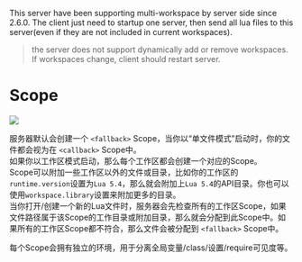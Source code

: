 This server have been supporting multi-workspace by server side since 2.6.0.
The client just need to startup one server, then send all lua files to this server(even if they are not included in current workspaces).

> the server does not support dynamically add or remove workspaces. If workspaces change, client should restart server.

# Scope
![](https://github.com/sumneko/vscode-lua/blob/master/images/wiki-workspace.png)

服务器默认会创建一个 `<fallback>` Scope，当你以“单文件模式”启动时，你的文件都会视为在 `<callback>` Scope中。  
如果你以工作区模式启动，那么每个工作区都会创建一个对应的Scope。  
Scope可以附加一些工作区以外的文件或目录，比如你的工作区的`runtime.version`设置为`Lua 5.4`，那么就会附加上`Lua 5.4`的API目录。你也可以使用`workspace.library`设置来附加更多的目录。  
当你打开/创建一个新的Lua文件时，服务器会先检查所有的工作区Scope，如果文件路径属于该Scope的工作目录或附加目录，那么就会分配到此Scope中。如果所有的工作区Scope都不符合，那么文件会被分配到 `<fallback>` Scope中。  

每个Scope会拥有独立的环境，用于分离全局变量/class/设置/require可见度等。